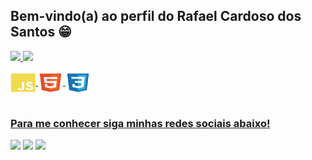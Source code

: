 ## Bem-vindo(a) ao perfil do Rafael Cardoso dos Santos 😁

 <div>
   <a href="https://github.com/rafaelcsdev1">
   <img height="180em" src="https://github-readme-stats.vercel.app/api?username=rafaelcsdev1&show_icons=true&theme=tokyonight&include_all_commits=true&count_private=true"/>
   <img height="180em" src="https://github-readme-stats.vercel.app/api/top-langs/?username=rafaelcsdev1&layout=compact&langs_count=6&theme=tokyonight"/>
</div>
    
<div style="display: inline_block"><br>
  <img align="center" alt="Js" height="30" width="40" src="https://raw.githubusercontent.com/devicons/devicon/master/icons/javascript/javascript-plain.svg">
  <img align="center" alt="HTML" height="30" width="40" src="https://raw.githubusercontent.com/devicons/devicon/master/icons/html5/html5-original.svg">
  <img align="center" alt="CSS" height="30" width="40" src="https://raw.githubusercontent.com/devicons/devicon/master/icons/css3/css3-original.svg">
</div>
 
<br>
 
### Para me conhecer siga minhas redes sociais abaixo!
 
<div>
  <a href="https://instagram.com/rafael.santoscs" target="_blank"><img src="https://img.shields.io/badge/-Instagram-%23E4405F?style=for-the-badge&logo=instagram&logoColor=white" target="_blank"></a>
  <a href = "mailto:rafaelcs.dev1@gmail.com"><img src="https://img.shields.io/badge/-Gmail-%23333?style=for-the-badge&logo=gmail&logoColor=white" target="_blank"></a>
  <a href="https://www.linkedin.com/in/rafaeldev1"><img src="https://img.shields.io/badge/-LinkedIn-%230077B5?style=for-the-badge&logo=linkedin&logoColor=white" target="_blank"></a>
</div>
